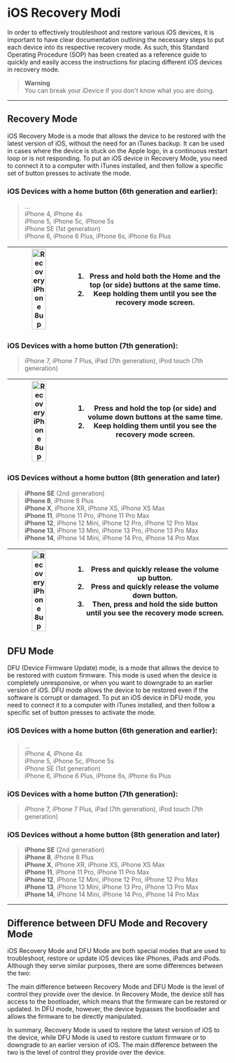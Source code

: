 # iOS Recovery Modi

In order to effectively troubleshoot and restore various iOS devices, it is important to have clear documentation outlining 
the necessary steps to put each device into its respective recovery mode. 
As such, this Standard Operating Procedure (SOP) has been created as a reference guide 
to quickly and easily access the instructions for placing different iOS devices in recovery mode.

> **Warning**  
> You can break your iDevice if you don't know what you are doing.

---

## Recovery Mode
iOS Recovery Mode is a mode that allows the device to be restored with the latest version of iOS, without the need for an iTunes backup. 
It can be used in cases where the device is stuck on the Apple logo, in a continuous restart loop or is not responding. 
To put an iOS device in Recovery Mode, you need to connect it to a computer with iTunes installed, and then follow a specific set of button presses to activate the mode.

### iOS Devices with a home button (6th generation and earlier):
> ...  
> iPhone 4, iPhone 4s  
> iPhone 5, iPhone 5c, iPhone 5s  
> iPhone SE (1st generation)  
> iPhone 6, iPhone 6 Plus, iPhone 6s, iPhone 6s Plus  


| <img src="https://support.apple.com/library/content/dam/edam/applecare/images/en_US/iphone/iphone/iphone6-put-device-into-recovery-mode.png" alt="Recovery iPhone 8up" style="width: 50%;"> | <ol><li>Press and hold both the Home and the top (or side) buttons at the same time.</li><li>Keep holding them until you see the recovery mode screen.</li></ol> |
| --- | --- |

### iOS Devices with a home button (7th generation):
> iPhone 7, iPhone 7 Plus, iPad (7th generation), iPod touch (7th generation)


| <img src="https://support.apple.com/library/content/dam/edam/applecare/images/en_US/iphone/iphone/iphone7-put-device-into-recovery-mode.png" alt="Recovery iPhone 8up" style="width: 50%;"> | <ol><li>Press and hold the top (or side) and volume down buttons at the same time.</li><li>Keep holding them until you see the recovery mode screen.</li></ol> |
| --- | --- |


### iOS Devices without a home button (8th generation and later)
> **iPhone SE** (2nd generation)  
> **iPhone 8**, iPhone 8 Plus  
> **iPhone X**, iPhone XR, iPhone XS, iPhone XS Max  
> **iPhone 11**, iPhone 11 Pro, iPhone 11 Pro Max  
> **iPhone 12**, iPhone 12 Mini, iPhone 12 Pro, iPhone 12 Pro Max  
> **iPhone 13**, iPhone 13 Mini, iPhone 13 Pro, iPhone 13 Pro Max  
> **iPhone 14**, iPhone 14 Mini, iPhone 14 Pro, iPhone 14 Pro Max 


| <img src="https://support.apple.com/library/content/dam/edam/applecare/images/en_US/iphone/iphone/iphone-x-later-put-device-into-recovery-mode-animation.gif" alt="Recovery iPhone 8up" style="width: 50%;"> | <ol><li>Press and quickly release the volume up button.</li><li>Press and quickly release the volume down button.</li><li>Then, press and hold the side button until you see the recovery mode screen.</li></ol> |
| --- | --- |

## DFU Mode
DFU (Device Firmware Update) mode, is a mode that allows the device to be restored with custom firmware. 
This mode is used when the device is completely unresponsive, or when you want to downgrade to an earlier version of iOS. 
DFU mode allows the device to be restored even if the software is corrupt or damaged. 
To put an iOS device in DFU mode, you need to connect it to a computer with iTunes installed, and then follow a specific set of button presses to activate the mode.
 
### iOS Devices with a home button (6th generation and earlier):
> ...  
> iPhone 4, iPhone 4s  
> iPhone 5, iPhone 5c, iPhone 5s  
> iPhone SE (1st generation)  
> iPhone 6, iPhone 6 Plus, iPhone 6s, iPhone 6s Plus  
  

### iOS Devices with a home button (7th generation):
> iPhone 7, iPhone 7 Plus, iPad (7th generation), iPod touch (7th generation)


### iOS Devices without a home button (8th generation and later)
> **iPhone SE** (2nd generation)  
> **iPhone 8**, iPhone 8 Plus  
> **iPhone X**, iPhone XR, iPhone XS, iPhone XS Max  
> **iPhone 11**, iPhone 11 Pro, iPhone 11 Pro Max  
> **iPhone 12**, iPhone 12 Mini, iPhone 12 Pro, iPhone 12 Pro Max  
> **iPhone 13**, iPhone 13 Mini, iPhone 13 Pro, iPhone 13 Pro Max  
> **iPhone 14**, iPhone 14 Mini, iPhone 14 Pro, iPhone 14 Pro Max  
  
---
  
## Difference between DFU Mode and Recovery Mode
iOS Recovery Mode and DFU Mode are both special modes that are used to troubleshoot, restore or update iOS devices like iPhones, iPads and iPods. 
Although they serve similar purposes, there are some differences between the two:

The main difference between Recovery Mode and DFU Mode is the level of control they provide over the device. 
In Recovery Mode, the device still has access to the bootloader, which means that the firmware can be restored or updated. 
In DFU mode, however, the device bypasses the bootloader and allows the firmware to be directly manipulated.  

In summary, Recovery Mode is used to restore the latest version of iOS to the device, 
while DFU Mode is used to restore custom firmware or to downgrade to an earlier version of iOS. 
The main difference between the two is the level of control they provide over the device.
